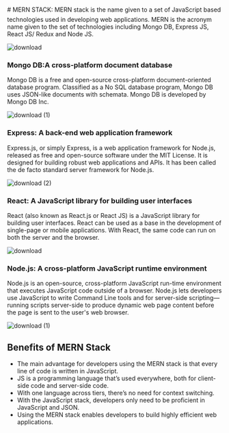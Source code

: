 # MERN STACK:
MERN stack is the name given to a set of JavaScript based technologies used in developing web applications. MERN is the acronym name given to the set of technologies including Mongo DB, Express JS, React JS/ Redux and Node JS.

 
![download](https://user-images.githubusercontent.com/60124711/72884366-05992780-3d2c-11ea-9bd2-58002383b676.jpeg)

### Mongo DB:A cross-platform document database
Mongo DB is a free and open-source cross-platform document-oriented database program. Classified as a No SQL database program, Mongo DB uses JSON-like documents with schemata. Mongo DB is developed by Mongo DB Inc.

![download (1)](https://user-images.githubusercontent.com/60124711/72884892-e949ba80-3d2c-11ea-8a10-8c7adfd32c05.jpeg)

### Express: A back-end web application framework
Express.js, or simply Express, is a web application framework for Node.js, released as free and open-source software under the MIT License. It is designed for building robust web applications and APIs. It has been called the de facto standard server framework for Node.js.

![download (2)](https://user-images.githubusercontent.com/60124711/72884930-f9619a00-3d2c-11ea-96c8-02f53df7a239.jpeg)

### React: A JavaScript library for building user interfaces
React (also known as React.js or React JS) is a JavaScript library for building user interfaces. React can be used as a base in the development of single-page or mobile applications. With React, the same code can run on both the server and the browser.

![download](https://user-images.githubusercontent.com/60124711/72884968-054d5c00-3d2d-11ea-8e74-047912de2226.png)

### Node.js: A cross-platform JavaScript runtime environment
Node.js is an open-source, cross-platform JavaScript run-time environment that executes JavaScript code outside of a browser. Node.js lets developers use JavaScript to write Command Line tools and for server-side scripting—running scripts server-side to produce dynamic web page content before the page is sent to the user's web browser.

![download (1)](https://user-images.githubusercontent.com/60124711/72885000-14cca500-3d2d-11ea-8ce4-f8ba5fb91c52.png)

## Benefits of MERN Stack
* The main advantage for developers using the MERN stack is that every line of code is written in JavaScript.
* JS is a programming language that’s used everywhere, both for client-side code and server-side code.
* With one language across tiers, there’s no need for context switching.
* With the JavaScript stack, developers only need to be proficient in JavaScript and JSON.
* Using the MERN stack enables developers to build highly efficient web applications.

